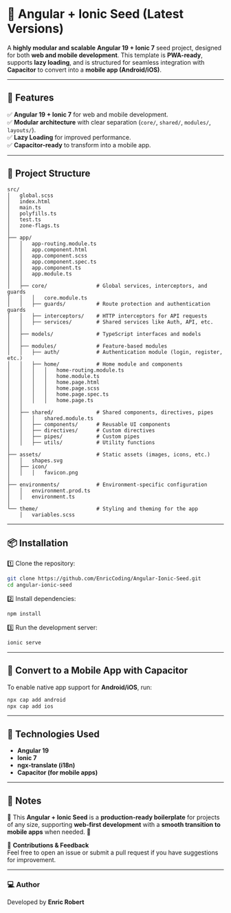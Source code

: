 # 🚀 Angular + Ionic Seed (Latest Versions)

A **highly modular and scalable** **Angular 19 + Ionic 7** seed project, designed for both **web and mobile development**. This template is **PWA-ready**, supports **lazy loading**, and is structured for seamless integration with **Capacitor** to convert into a **mobile app (Android/iOS)**.

---

## 🌟 Features

✅ **Angular 19 + Ionic 7** for web and mobile development.  
✅ **Modular architecture** with clear separation (`core/`, `shared/`, `modules/`, `layouts/`).  
✅ **Lazy Loading** for improved performance.  
✅ **Capacitor-ready** to transform into a mobile app.  

---

## 📂 Project Structure

```
src/
│   global.scss
│   index.html
│   main.ts
│   polyfills.ts
│   test.ts
│   zone-flags.ts
│
├── app/
│   │   app-routing.module.ts
│   │   app.component.html
│   │   app.component.scss
│   │   app.component.spec.ts
│   │   app.component.ts
│   │   app.module.ts
│   │
│   ├── core/                # Global services, interceptors, and guards
│   │   │   core.module.ts
│   │   ├── guards/          # Route protection and authentication guards
│   │   ├── interceptors/    # HTTP interceptors for API requests
│   │   ├── services/        # Shared services like Auth, API, etc.
│   │
│   ├── models/              # TypeScript interfaces and models
│   │
│   ├── modules/             # Feature-based modules
│   │   ├── auth/            # Authentication module (login, register, etc.)
│   │   ├── home/            # Home module and components
│   │   │   │   home-routing.module.ts
│   │   │   │   home.module.ts
│   │   │   │   home.page.html
│   │   │   │   home.page.scss
│   │   │   │   home.page.spec.ts
│   │   │   │   home.page.ts
│   │
│   ├── shared/              # Shared components, directives, pipes
│   │   │   shared.module.ts
│   │   ├── components/      # Reusable UI components
│   │   ├── directives/      # Custom directives
│   │   ├── pipes/           # Custom pipes
│   │   ├── utils/           # Utility functions
│
├── assets/                  # Static assets (images, icons, etc.)
│   │   shapes.svg
│   ├── icon/
│   │   │   favicon.png
│
├── environments/            # Environment-specific configuration
│   │   environment.prod.ts
│   │   environment.ts
│
└── theme/                   # Styling and theming for the app
    │   variables.scss

```

---

## 📦 Installation

1️⃣ Clone the repository:

```sh
git clone https://github.com/EnricCoding/Angular-Ionic-Seed.git
cd angular-ionic-seed
```

2️⃣ Install dependencies:

```sh
npm install
```

3️⃣ Run the development server:

```sh
ionic serve
```

---

## 📲 Convert to a Mobile App with Capacitor

To enable native app support for **Android/iOS**, run:

```sh
npx cap add android
npx cap add ios
```

---

## 🔗 Technologies Used

- **Angular 19**
- **Ionic 7**
- **ngx-translate (i18n)**
- **Capacitor (for mobile apps)**

---


## 📝 Notes

📌 This **Angular + Ionic Seed** is a **production-ready boilerplate** for projects of any size, supporting **web-first development** with a **smooth transition to mobile apps** when needed. 🚀

🔹 **Contributions & Feedback**  
Feel free to open an issue or submit a pull request if you have suggestions for improvement.

---

### 💻 Author

Developed by **Enric Robert**  
